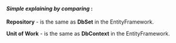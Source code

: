 
#### _Simple explaining by comparing_ : 

**Repository** - is the same as **DbSet** in the EntityFramework.

**Unit of Work** - is the same as **DbContext** in the EntityFramework.
